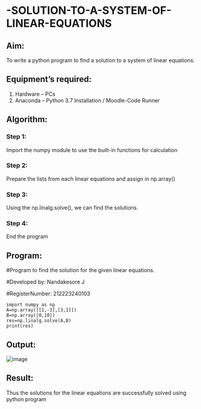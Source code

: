 # -SOLUTION-TO-A-SYSTEM-OF-LINEAR-EQUATIONS
## Aim:
To write a python program to find a solution to a system of linear equations.
## Equipment’s required:
1. 	Hardware – PCs
2. 	Anaconda – Python 3.7 Installation / Moodle-Code Runner
## Algorithm:
### Step 1: 
Import the numpy module to use the built-in functions for calculation
### Step 2: 
Prepare the lists from each linear equations and assign in np.array()
### Step 3: 
Using the np.linalg.solve(), we can find the solutions.
### Step 4: 
End the program
## Program:

#Program to find the solution for the given linear equations.

#Developed by: Nandakesore J

#RegisterNumber: 212223240103
```
import numpy as np
A=np.array([[1,-3],[3,1]])
B=np.array([0,10])
res=np.linalg.solve(A,B)
print(res)
```

## Output:

![image](https://github.com/Nandakesore0210/-SOLUTION-TO-A-SYSTEM-OF-LINEAR-EQUATIONS/assets/149365088/167361d6-f8bb-4c95-adfa-5e34d81c70ac)


## Result: 
Thus the solutions for the linear equations are successfully solved using python program

